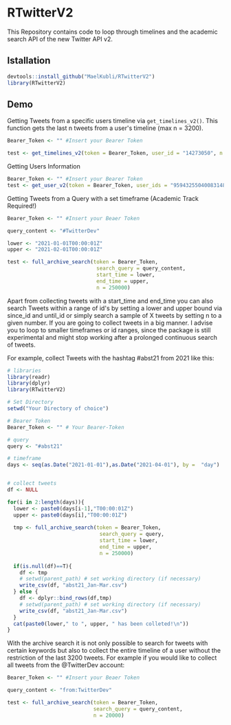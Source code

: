 # RTwitterV2
This Repository contains code to loop through timelines and the academic search API of the new Twitter API v2.


## Istallation
```r
devtools::install_github("MaelKubli/RTwitterV2")
library(RTwitterV2)
```

## Demo
Getting Tweets from a specific users timeline via `get_timelines_v2()`. This function gets the last n tweets from a user's timeline (max n = 3200).

```r
Bearer_Token <- "" #Insert your Bearer Token

test <- get_timelines_v2(token = Bearer_Token, user_id = "14273050", n = 100)
```

Getting Users Information

```r
Bearer_Token <- "" #Insert your Bearer Token
test <- get_user_v2(token = Bearer_Token, user_ids = "959432550400831488,62777265,14273050")
```

Getting Tweets from a Query with a set timeframe (Academic Track Required!)

```r
Bearer_Token <- "" #Insert your Beaer Token

query_content <- "#TwitterDev"

lower <- "2021-01-01T00:00:01Z"
upper <- "2021-02-01T00:00:01Z"

test <- full_archive_search(token = Bearer_Token, 
                             search_query = query_content, 
                             start_time = lower, 
                             end_time = upper, 
                             n = 250000)

```

Apart from collecting tweets with a start_time and end_time you can also search Tweets within a range of id's by setting a lower and upper bound via since_id and until_id or simply search a sample of X tweets by setting n to a given number.
If you are going to collect tweets in a big manner. I advise you to loop to smaller timeframes or id ranges, since the package is still experimental and might stop working after a prolonged continuous search of tweets. 

For example, collect Tweets with the hashtag #abst21 from 2021 like this:

```r
# libraries
library(readr)
library(dplyr)
library(RTwitterV2)

# Set Directory
setwd("Your Directory of choice")

# Bearer Token
Bearer_Token <- "" # Your Bearer-Token

# query
query <- "#abst21"

# timeframe
days <- seq(as.Date("2021-01-01"),as.Date("2021-04-01"), by =  "day")


# collect tweets
df <- NULL

for(i in 2:length(days)){
  lower <- paste0(days[i-1],"T00:00:01Z")
  upper <- paste0(days[i],"T00:00:01Z")
  
  tmp <- full_archive_search(token = Bearer_Token, 
                              search_query = query, 
                              start_time = lower, 
                              end_time = upper, 
                              n = 250000)
  
  if(is.null(df)==T){
    df <- tmp
    # setwd(parent_path) # set working directory (if necessary)
    write_csv(df, "abst21_Jan-Mar.csv")
  } else {
    df <- dplyr::bind_rows(df,tmp)
    # setwd(parent_path) # set working directory (if necessary)
    write_csv(df, "abst21_Jan-Mar.csv")
  }
  cat(paste0(lower," to ", upper, " has been colleted!\n"))  
}

```

With the archive search it is not only possible to search for tweets with certain keywords but also to collect the entire timeline of a user without the restriction of the last 3200 tweets. 
For example if you would like to collect all tweets from the @TwitterDev account:

```R
Bearer_Token <- "" #Insert your Beaer Token

query_content <- "from:TwitterDev"

test <- full_archive_search(token = Bearer_Token, 
                            search_query = query_content, 
                            n = 20000)

```